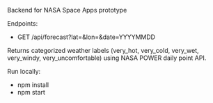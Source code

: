 Backend for NASA Space Apps prototype

Endpoints:
- GET /api/forecast?lat=<lat>&lon=<lon>&date=YYYYMMDD

Returns categorized weather labels (very_hot, very_cold, very_wet, very_windy, very_uncomfortable) using NASA POWER daily point API.

Run locally:
- npm install
- npm start
